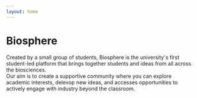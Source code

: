 ```yaml
---
layout: home
---
```


# Biosphere  

Created by a small group of students, Biosphere is the university's first student-led platform that brings together students and ideas from all across the biosciences.   
​
Our aim is to create a supportive community where you can explore academic interests, delevop new ideas, and accesses opportunities to actively engage with industry beyond the classroom.  
